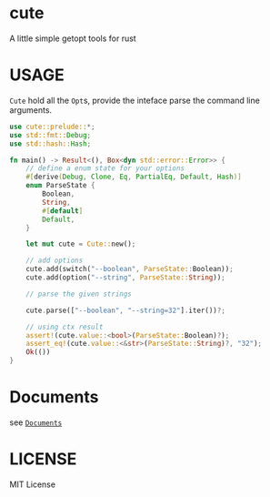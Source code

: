 # cute
A little simple getopt tools for rust

# USAGE

`Cute` hold all the `Opt`s, provide the inteface parse the command line arguments.

```rust
use cute::prelude::*;
use std::fmt::Debug;
use std::hash::Hash;

fn main() -> Result<(), Box<dyn std::error::Error>> {
    // define a enum state for your options
    #[derive(Debug, Clone, Eq, PartialEq, Default, Hash)]
    enum ParseState {
        Boolean,
        String,
        #[default]
        Default,
    }

    let mut cute = Cute::new();

    // add options
    cute.add(switch("--boolean", ParseState::Boolean));
    cute.add(option("--string", ParseState::String));

    // parse the given strings

    cute.parse(["--boolean", "--string=32"].iter())?;

    // using ctx result
    assert!(cute.value::<bool>(ParseState::Boolean)?);
    assert_eq!(cute.value::<&str>(ParseState::String)?, "32");
    Ok(())
}
```

# Documents

see [`Documents`](https://araraloren.github.io/cuteopt/)

# LICENSE
MIT License
